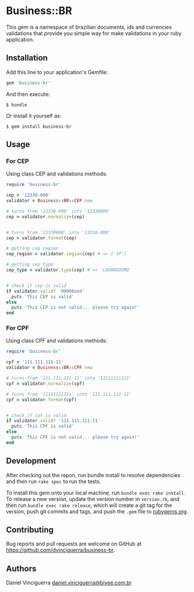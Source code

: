 # Business::BR

This gem is a namespace of brazilian documents, ids and currencies validations that provide you simple
way for make validations in your ruby application.


## Installation

Add this line to your application's Gemfile:

```ruby
gem 'business-br'
```

And then execute:

    $ bundle

Or install it yourself as:

    $ gem install business-br

## Usage


### For CEP

Using class CEP and validations methods:

```ruby
require 'business-br'

cep = '13330-000'
validator = Business::BR::CEP.new

# turns from '13330-000' into '13330000'
cep = validator.normalize(cep)


# turns from '13330000' into '13330-000'
cep = validator.format(cep)

# getting cep region
cep_region = validator.region(cep) # => ['SP']

# getting cep type
cep_type = validator.type(cep) # => 'LOGRADOURO'


# check if cep is valid
if validator.valid? '00000asd'
  puts 'This CEP is valid'
else 
  puts 'This CEP is not valid... please try again!'
end
```


### For CPF

Using class CPF and validations methods:

```ruby
require 'business-br'

cpf = '111.111.111-11'
validator = Business::BR::CPF.new

# turns from '111.111.111-11' into '11111111111'
cpf = validator.normalize(cpf)

# turns from '11111111111' into '111.111.111-11'
cpf = validator.format(cpf)


# check if cpf is valid
if validator.valid? '111.111.111-11'
  puts 'This CPF is valid'
else 
  puts 'This CPF is not valid... please try again!'
end
```


## Development

After checking out the repon, run bundle install to resolve dependencies and then run `rake spec` to run the tests.

To install this gem onto your local machine, run `bundle exec rake install`. To release a new version, update the version number in `version.rb`, and then run `bundle exec rake release`, which will create a git tag for the version, push git commits and tags, and push the `.gem` file to [rubygems.org](https://rubygems.org).

## Contributing

Bug reports and pull requests are welcome on GitHub at https://github.com/dvinciguerra/business-br.


## Authors

Daniel Vinciguerra <daniel.vinciguerra@bivee.com.br>
